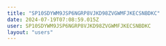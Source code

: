 ```yaml
---
title: "SP10SDYWM9JSP6NGRP8VJKD98ZVGWMFJKECSNBDKC"
date: 2024-07-19T07:08:59.015Z
user: SP10SDYWM9JSP6NGRP8VJKD98ZVGWMFJKECSNBDKC
layout: "users"
---
```

    